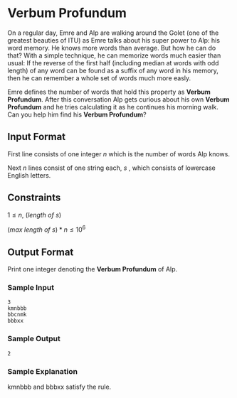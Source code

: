 # Verbum Profundum

On a regular day, Emre and Alp are walking around the Golet (one of the greatest beauties of ITU) as Emre talks about his super power to Alp: his word memory. He knows more words than average. But how he can do that? With a simple technique, he can memorize words much easier than usual: If the reverse of the first half (including median at words with odd length) of any word can be found as a suffix of any word in his memory, then he can remember a whole set of words much more easly.

Emre defines the number of words that hold this property as **Verbum Profundum**. After this conversation Alp gets curious about his own **Verbum Profundum** and he tries calculating it as he continues his morning walk. Can you help him find his **Verbum Profundum**?

## Input Format

First line consists of one integer $n$ which is the number of words Alp knows.

Next $n$ lines consist of one string each, $s$ , which consists of lowercase English letters.

## Constraints

$1 \leq n,\ (length\ of\ s)$

$(max\ length\ of\ s) * n \leq 10^6$

## Output Format

Print one integer denoting the **Verbum Profundum** of Alp.

### Sample Input

```
3
kmnbbb
bbcnmk
bbbxx
```

### Sample Output

```
2
```

### Sample Explanation

kmnbbb and bbbxx satisfy the rule.